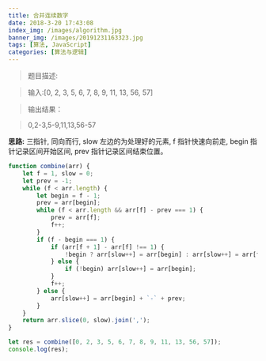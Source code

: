 ```yaml
---
title: 合并连续数字
date: 2018-3-20 17:43:08
index_img: /images/algorithm.jpg
banner_img: /images/20191231163323.jpg
tags: [算法, JavaScript]
categories: [算法与逻辑]
---
```


> 题目描述:

> 输入:[0, 2, 3, 5, 6, 7, 8, 9, 11, 13, 56, 57]

> 输出结果：

> 0,2-3,5-9,11,13,56-57

**思路:** 三指针, 同向而行, slow 左边的为处理好的元素, f 指针快速向前走, begin 指针记录区间开始区间, prev 指针记录区间结束位置。

```js
function combine(arr) {
    let f = 1, slow = 0;
    let prev = -1;
    while (f < arr.length) {
        let begin = f - 1;
        prev = arr[begin];
        while (f < arr.length && arr[f] - prev === 1) {
            prev = arr[f];
            f++;
        }
        if (f - begin === 1) {
            if (arr[f + 1] - arr[f] !== 1) {
                !begin ? arr[slow++] = arr[begin] : arr[slow++] = arr[f];
            } else {
                if (!begin) arr[slow++] = arr[begin];
            }
            f++;
        } else {
            arr[slow++] = arr[begin] + `-` + prev;
        }
    }
    return arr.slice(0, slow).join(',');
}

let res = combine([0, 2, 3, 5, 6, 7, 8, 9, 11, 13, 56, 57]);
console.log(res);
```

